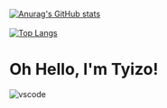[![Anurag's GitHub stats](https://github-readme-stats.vercel.app/api?username=tyizo&show_icons=true&theme=tokyonight)](https://github.com/anuraghazra/github-readme-stats)
<br>
<br>
[![Top Langs](https://github-readme-stats.vercel.app/api/top-langs/?username=tyizo&layout=compact)](https://github.com/anuraghazra/github-readme-stats)
<h1>Oh Hello, I'm Tyizo!</h1>


![vscode](https://user-images.githubusercontent.com/69811071/114415239-c1aa7080-9bc4-11eb-9716-bb87270249f3.png)
